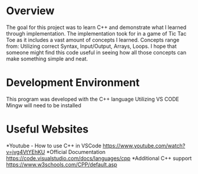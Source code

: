 # Overview

The goal for this project was to learn C++ and demonstrate what I learned through implementation.
The implementation took for in a game of Tic Tac Toe as it includes a vast amount of concepts I learned.
Concepts range from: Utilizing correct Syntax, Input/Output, Arrays, Loops.
I hope that someone might find this code useful in seeing how all those concepts can make something simple and neat.

# Development Environment

This program was developed with the C++ language
Utilizing VS CODE
Mingw will need to be installed

# Useful Websites

 *Youtube - How to use C++ in VSCode https://www.youtube.com/watch?v=jvg4VtYEhKU
 *Official Documentation https://code.visualstudio.com/docs/languages/cpp 
 *Additional C++ support https://www.w3schools.com/CPP/default.asp


